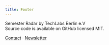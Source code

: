 ```yaml
---
title: Footer
---
```


Semester Radar by TechLabs Berlin e.V<br/>
Source code is available on GitHub licensed MIT.

[Contact](https://bln.techlabs.org/contact) · [Newsletter](https://bln.techlabs.org/contact)
